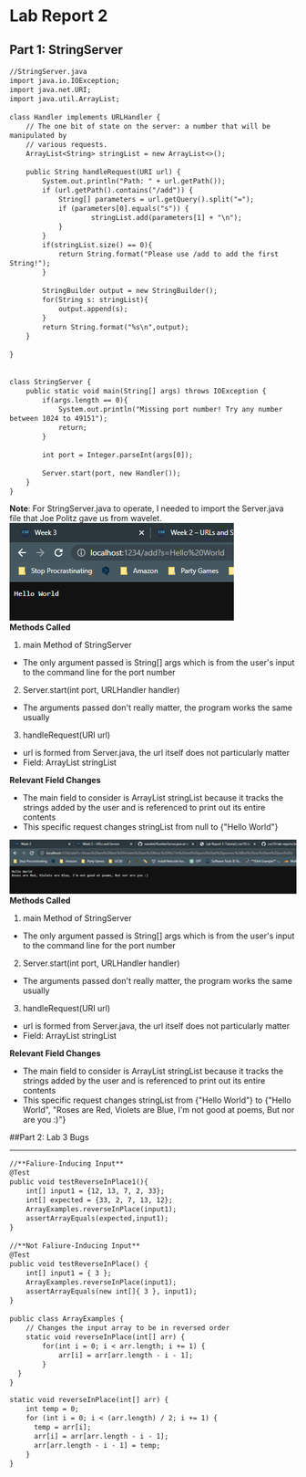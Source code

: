 # Lab Report 2  
## Part 1: StringServer
```
//StringServer.java 
import java.io.IOException;
import java.net.URI;
import java.util.ArrayList;

class Handler implements URLHandler {
    // The one bit of state on the server: a number that will be manipulated by
    // various requests.
    ArrayList<String> stringList = new ArrayList<>();

    public String handleRequest(URI url) {
        System.out.println("Path: " + url.getPath());
        if (url.getPath().contains("/add")) {
            String[] parameters = url.getQuery().split("=");
            if (parameters[0].equals("s")) {
                    stringList.add(parameters[1] + "\n");
            }
        }
        if(stringList.size() == 0){
            return String.format("Please use /add to add the first String!");
        }

        StringBuilder output = new StringBuilder();
        for(String s: stringList){
            output.append(s);
        }
        return String.format("%s\n",output);
    }

}


class StringServer {
    public static void main(String[] args) throws IOException {
        if(args.length == 0){
            System.out.println("Missing port number! Try any number between 1024 to 49151");
            return;
        }

        int port = Integer.parseInt(args[0]);

        Server.start(port, new Handler());
    }
}
```  
**Note**: For StringServer.java to operate, I needed to import the Server.java file that Joe Politz gave us from wavelet. 
![Image](StringServerExample1.png)  
**Methods Called**
1. main Method of StringServer  
  * The only argument passed is String[] args which is from the user's input to the command line for the port number
2. Server.start(int port, URLHandler handler)
  * The arguments passed don't really matter, the program works the same usually
3. handleRequest(URI url)  
  * url is formed from Server.java, the url itself does not particularly matter
  * Field: ArrayList<String> stringList  

**Relevant Field Changes**
* The main field to consider is ArrayList<String> stringList because it tracks the strings added by the user and is referenced to print out its entire contents
* This specific request changes stringList from null to {"Hello World"}    

![Image](StringServerExample2.png)  
**Methods Called**
1. main Method of StringServer  
  * The only argument passed is String[] args which is from the user's input to the command line for the port number
2. Server.start(int port, URLHandler handler)
  * The arguments passed don't really matter, the program works the same usually
3. handleRequest(URI url)  
  * url is formed from Server.java, the url itself does not particularly matter
  * Field: ArrayList<String> stringList  

**Relevant Field Changes**
* The main field to consider is ArrayList<String> stringList because it tracks the strings added by the user and is referenced to print out its entire contents
* This specific request changes stringList from {"Hello World"} to {"Hello World", "Roses are Red, Violets are Blue, I'm not good at poems, But nor are you :)"}    

##Part 2: Lab 3 Bugs  

---
```
//**Faliure-Inducing Input**  
@Test
public void testReverseInPlace1(){
    int[] input1 = {12, 13, 7, 2, 33};
    int[] expected = {33, 2, 7, 13, 12};
    ArrayExamples.reverseInPlace(input1);
    assertArrayEquals(expected,input1);
}

//**Not Faliure-Inducing Input**  
@Test 
public void testReverseInPlace() {
    int[] input1 = { 3 };
    ArrayExamples.reverseInPlace(input1);
    assertArrayEquals(new int[]{ 3 }, input1);
}

public class ArrayExamples {
    // Changes the input array to be in reversed order
    static void reverseInPlace(int[] arr) {
        for(int i = 0; i < arr.length; i += 1) {
            arr[i] = arr[arr.length - i - 1];
        }
  }
}

```
```
static void reverseInPlace(int[] arr) {
    int temp = 0;
    for (int i = 0; i < (arr.length) / 2; i += 1) {
      temp = arr[i];
      arr[i] = arr[arr.length - i - 1];
      arr[arr.length - i - 1] = temp;
    }
}                                
```
